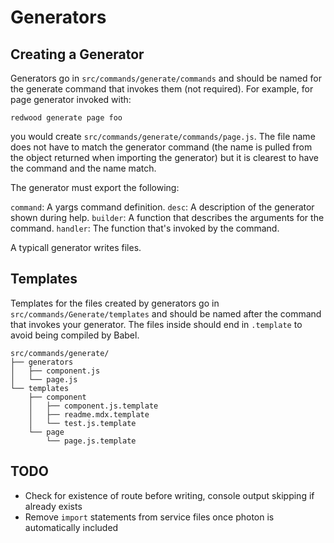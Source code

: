 # Generators

## Creating a Generator

Generators go in `src/commands/generate/commands` and should be named for the generate command that invokes them (not required). For example, for page generator invoked with:

    redwood generate page foo

you would create `src/commands/generate/commands/page.js`. The file name does not have to match the generator command (the name is pulled from the object returned when importing the generator) but it is clearest to have the command and the name match.

The generator must export the following:

  `command`: A yargs command definition.
  `desc`: A description of the generator shown during help.
  `builder`: A function that describes the arguments for the command.
  `handler`: The function that's invoked by the command.

A typicall generator writes files.

## Templates

Templates for the files created by generators go in `src/commands/Generate/templates` and should be named after the command that invokes your generator. The files inside should end in `.template` to avoid being compiled by Babel.

    src/commands/generate/
    ├── generators
    │   ├── component.js
    │   └── page.js
    └── templates
        ├── component
        │   ├── component.js.template
        │   ├── readme.mdx.template
        │   └── test.js.template
        └── page
            └── page.js.template

## TODO

- Check for existence of route before writing, console output skipping if already exists
- Remove `import` statements from service files once photon is automatically included
